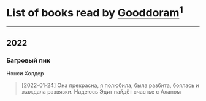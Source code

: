 # List of books read by [Gooddoram](https://plus.google.com/u/0/115304758208163915085/)<sup>1</sup>
---

## 2022

### Багровый пик
Нэнси Холдер
> [2022-01-24] Она прекрасна, я полюбила, была разбита, боялась и жаждала развязки.
> Надеюсь Эдит найдёт счастье с Аланом



